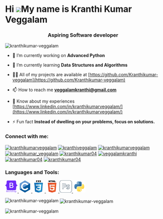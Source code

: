 Hi ![](https://user-images.githubusercontent.com/18350557/176309783-0785949b-9127-417c-8b55-ab5a4333674e.gif)My name is Kranthi Kumar Veggalam
==============================================================================================================================================

<h3 align="center">Aspiring Software developer</h3>

<p align="left"> <img src="https://komarev.com/ghpvc/?username=kranthikumar-veggalam&label=Profile%20views&color=0e75b6&style=flat" alt="kranthikumar-veggalam" /> </p>

- 🔭 I’m currently working on **Advanced Python**

- 🌱 I’m currently learning **Data Structures and Algorithms**

- 👨‍💻 All of my projects are available at [https://github.com/Kranthikumar-veggalam](https://github.com/Kranthikumar-veggalam)

- 📫 How to reach me **veggalamkranthi@gmail.com**

- 📄 Know about my experiences [https://www.linkedin.com/in/kranthikumarveggalam/](https://www.linkedin.com/in/kranthikumarveggalam/)

- ⚡ Fun fact **Instead of dwelling on your problems, focus on solutions.**

<h3 align="left">Connect with me:</h3>
<p align="left">
<a href="https://dev.to/kranthikumarveggalam" target="blank"><img align="center" src="https://raw.githubusercontent.com/rahuldkjain/github-profile-readme-generator/master/src/images/icons/Social/devto.svg" alt="kranthikumarveggalam" height="30" width="40" /></a>
<a href="https://twitter.com/kranthiveggalam" target="blank"><img align="center" src="https://raw.githubusercontent.com/rahuldkjain/github-profile-readme-generator/master/src/images/icons/Social/twitter.svg" alt="kranthiveggalam" height="30" width="40" /></a>
<a href="https://linkedin.com/in/kranthikumarveggalam" target="blank"><img align="center" src="https://raw.githubusercontent.com/rahuldkjain/github-profile-readme-generator/master/src/images/icons/Social/linked-in-alt.svg" alt="kranthikumarveggalam" height="30" width="40" /></a>
<a href="https://instagram.com/kranthikumar_veggalam" target="blank"><img align="center" src="https://raw.githubusercontent.com/rahuldkjain/github-profile-readme-generator/master/src/images/icons/Social/instagram.svg" alt="kranthikumar_veggalam" height="30" width="40" /></a>
<a href="https://www.codechef.com/users/kranthikumar04" target="blank"><img align="center" src="https://cdn.jsdelivr.net/npm/simple-icons@3.1.0/icons/codechef.svg" alt="kranthikumar04" height="30" width="40" /></a>
<a href="https://www.hackerrank.com/veggalamkranthi" target="blank"><img align="center" src="https://raw.githubusercontent.com/rahuldkjain/github-profile-readme-generator/master/src/images/icons/Social/hackerrank.svg" alt="veggalamkranthi" height="30" width="40" /></a>
<a href="https://codeforces.com/profile/kranthikumar04" target="blank"><img align="center" src="https://raw.githubusercontent.com/rahuldkjain/github-profile-readme-generator/master/src/images/icons/Social/codeforces.svg" alt="kranthikumar04" height="30" width="40" /></a>
<a href="https://www.leetcode.com/kranthikumar04" target="blank"><img align="center" src="https://raw.githubusercontent.com/rahuldkjain/github-profile-readme-generator/master/src/images/icons/Social/leet-code.svg" alt="kranthikumar04" height="30" width="40" /></a>
</p>

<h3 align="left">Languages and Tools:</h3>
<p align="left"> <a href="https://getbootstrap.com" target="_blank" rel="noreferrer"> <img src="https://raw.githubusercontent.com/devicons/devicon/master/icons/bootstrap/bootstrap-plain-wordmark.svg" alt="bootstrap" width="40" height="40"/> </a> <a href="https://www.cprogramming.com/" target="_blank" rel="noreferrer"> <img src="https://raw.githubusercontent.com/devicons/devicon/master/icons/c/c-original.svg" alt="c" width="40" height="40"/> </a> <a href="https://www.w3schools.com/css/" target="_blank" rel="noreferrer"> <img src="https://raw.githubusercontent.com/devicons/devicon/master/icons/css3/css3-original-wordmark.svg" alt="css3" width="40" height="40"/> </a> <a href="https://www.w3.org/html/" target="_blank" rel="noreferrer"> <img src="https://raw.githubusercontent.com/devicons/devicon/master/icons/html5/html5-original-wordmark.svg" alt="html5" width="40" height="40"/> </a> <a href="https://www.photoshop.com/en" target="_blank" rel="noreferrer"> <img src="https://raw.githubusercontent.com/devicons/devicon/master/icons/photoshop/photoshop-line.svg" alt="photoshop" width="40" height="40"/> </a> <a href="https://www.python.org" target="_blank" rel="noreferrer"> <img src="https://raw.githubusercontent.com/devicons/devicon/master/icons/python/python-original.svg" alt="python" width="40" height="40"/> </a> </p>

<p><img align="left" src="https://github-readme-stats.vercel.app/api/top-langs?username=kranthikumar-veggalam&show_icons=true&locale=en&layout=compact" alt="kranthikumar-veggalam" /></p>

<p>&nbsp;<img align="center" src="https://github-readme-stats.vercel.app/api?username=kranthikumar-veggalam&show_icons=true&locale=en" alt="kranthikumar-veggalam" /></p>

<p><img align="center" src="https://github-readme-streak-stats.herokuapp.com/?user=kranthikumar-veggalam&" alt="kranthikumar-veggalam" /></p>
